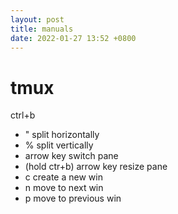 ```yaml
---
layout: post
title: manuals
date: 2022-01-27 13:52 +0800
---
```


# tmux

ctrl+b  
- "  split horizontally
- %  split vertically
- arrow key  switch pane
- (hold ctr+b) arrow key  resize pane
- c  create a new win
- n  move to next win
- p  move to previous win
